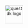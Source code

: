 <br/>

<p align="center">
  <a href="https://rabbithole.gg/#">
      <picture>
        <source media="(prefers-color-scheme: dark)" srcset="https://raw.githubusercontent.com/rabbitholegg/questdk/main/.github/logo-dark.svg">
        <img alt="questdk logo" src="https://raw.githubusercontent.com/rabbitholegg/questdk/main/.github/logo-light.svg" width="auto" height="60">
      </picture>
  </a>
</p>
